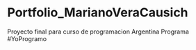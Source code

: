 # Portfolio_MarianoVeraCausich
Proyecto final para curso de programacion Argentina Programa #YoProgramo
